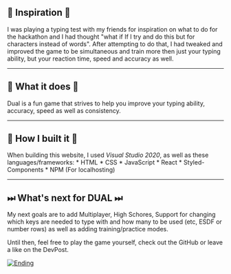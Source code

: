 ##  💭 Inspiration 💭
I was playing a typing test with my friends for inspiration on what to do for the hackathon and I had thought "what if If I try and do this but for characters instead of words". After attempting to do that, I had tweaked and improved the game to be simultaneous and train more then just your typing ability, but your reaction time, speed and accuracy as well.
	

------------
## 🤔 What it does 🤔
Dual is a fun game that strives to help you improve your typing ability, accuracy, speed as well as consistency.

------------
## 🔨 How I built it 🔨
When building this website, I used *Visual Studio 2020*, as well as these languages/frameworks:
	* HTML
	* CSS
	* JavaScript
	* React
	* Styled-Components
	* NPM (For localhosting)

------------

## ⏭ What's next for DUAL ⏭
My next goals are to add Multiplayer, High Schores, Support for changing which keys are needed to type with and how many to be used (etc, ESDF or number rows) as well as adding training/practice modes.

Until then, feel free to play the game yourself, check out the GitHub or leave a like on the DevPost.

[![Ending](https://res.cloudinary.com/devpost/image/fetch/s--gGL4dn4N--/c_limit,f_auto,fl_lossy,q_auto:eco,w_900/https://i2.wp.com/wowlookawebsite.com/wp-content/uploads/2018/07/that_s_all_folks__by_surrimugge-d6rfav1.png%3Ffit%3D1024%2C576%26ssl%3D1 "ye")](https://res.cloudinary.com/devpost/image/fetch/s--gGL4dn4N--/c_limit,f_auto,fl_lossy,q_auto:eco,w_900/https://i2.wp.com/wowlookawebsite.com/wp-content/uploads/2018/07/that_s_all_folks__by_surrimugge-d6rfav1.png%3Ffit%3D1024%2C576%26ssl%3D1 "ye")

